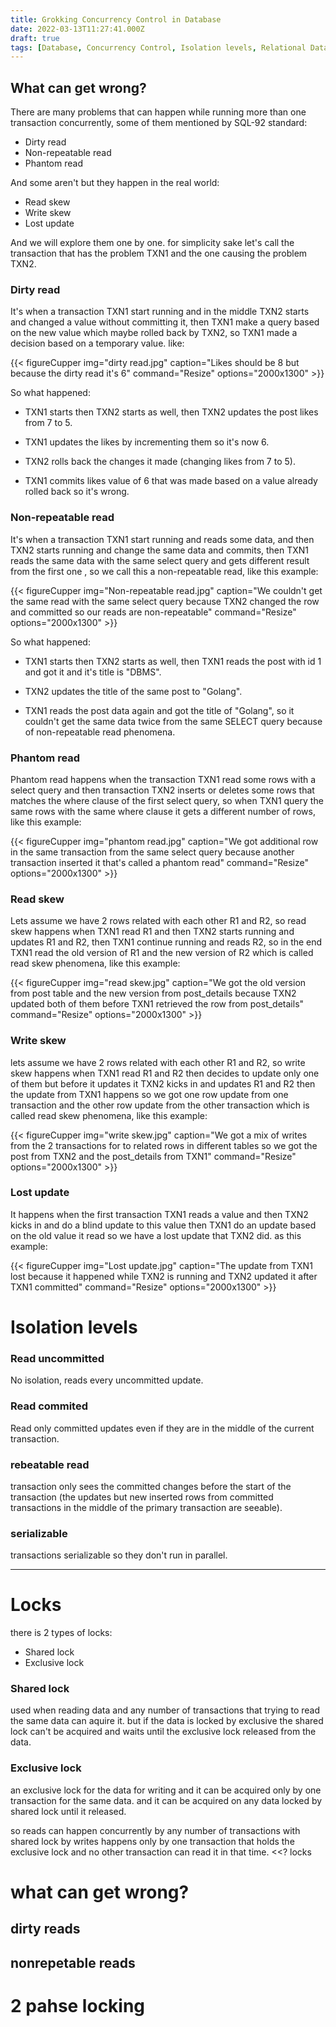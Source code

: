 ```yaml
---
title: Grokking Concurrency Control in Database
date: 2022-03-13T11:27:41.000Z
draft: true
tags: [Database, Concurrency Control, Isolation levels, Relational Database, DBMS]
---
```


## What can get wrong?

There are many problems that can happen while running more than one transaction concurrently, some of them mentioned by SQL-92 standard:

- Dirty read
- Non-repeatable read
- Phantom read

And some aren't but they happen in the real world:

- Read skew
- Write skew
- Lost update

And we will explore them one by one. for simplicity sake let's call the transaction that has the problem TXN1 and the one causing the problem TXN2.

### Dirty read

It's when a transaction TXN1 start running and in the middle TXN2 starts and changed a value without committing it, then TXN1 make a query based on the new value which maybe rolled back  by TXN2, so TXN1 made a decision based on a temporary value. like:

{{< figureCupper img="dirty read.jpg" caption="Likes should be 8 but because the dirty read it's 6" command="Resize" options="2000x1300" >}}

So  what happened:

- TXN1 starts then TXN2 starts as well, then TXN2 updates the post likes from 7 to 5.

- TXN1 updates the likes by incrementing them so it's now 6.

- TXN2 rolls back the changes it made (changing likes from 7 to 5).

- TXN1 commits likes value of 6 that was made based on a value already rolled back so it's wrong.

### Non-repeatable read

It's when a transaction TXN1 start running and reads some data, and then TXN2 starts running and change the same data and commits, then TXN1 reads the same data  with the same select query and gets different result from the first one , so we call this a non-repeatable read, like this example:

{{< figureCupper img="Non-repeatable read.jpg" caption="We couldn't get the same read with the same select query because TXN2 changed the row and committed so our reads are non-repeatable" command="Resize" options="2000x1300" >}}

So  what happened:

- TXN1 starts then TXN2 starts as well, then TXN1 reads the post with id 1 and got it and it's title is "DBMS".

- TXN2 updates the title of the same post to "Golang".

- TXN1 reads the post data again and got the title of "Golang", so it couldn't get the same data twice from the same SELECT query because of non-repeatable read phenomena.

### Phantom read

Phantom read happens when the transaction TXN1 read some rows with a select query and then transaction TXN2 inserts or deletes some rows that matches the where clause of the first select query, so when TXN1 query the same rows with the same where clause it gets a different number of rows, like this example:

{{< figureCupper img="phantom read.jpg" caption="We got additional row in the same transaction from the same select query because another transaction inserted it that's called a phantom read" command="Resize" options="2000x1300" >}}

### Read skew

Lets assume we have 2 rows related with each other R1 and R2, so read skew happens when TXN1 read R1 and then TXN2 starts running and updates R1 and R2, then TXN1 continue running and reads R2, so in the end TXN1 read the old version of R1 and the new version of R2 which is called read skew phenomena, like this example:

{{< figureCupper img="read skew.jpg" caption="We got the old version from post table and the new version from post_details because TXN2 updated both of them before TXN1 retrieved the row from post_details" command="Resize" options="2000x1300" >}}

### Write skew

lets assume we have 2 rows related with each other R1 and R2, so write skew happens when TXN1 read R1 and R2 then decides to update only one of them but before it updates it TXN2 kicks in and updates R1 and R2 then the update from TXN1 happens so we got one row update from one transaction and the other row update from the other transaction which is called read skew phenomena, like this example:

{{< figureCupper img="write skew.jpg" caption="We got a mix of writes from the 2 transactions for to related rows in different tables so we got the post from TXN2 and the post_details from TXN1" command="Resize" options="2000x1300" >}}

### Lost update

It happens when the first transaction TXN1 reads a value and then TXN2 kicks in and do a blind update to this value then TXN1 do an update based on the old value it read so we have a lost update that TXN2 did. as this example:

{{< figureCupper img="Lost update.jpg" caption="The update from TXN1 lost because it happened while TXN2 is running and TXN2 updated it after TXN1 committed" command="Resize" options="2000x1300" >}}

# Isolation levels

### Read uncommitted

No isolation, reads every uncommitted update.

### Read commited

Read only committed updates even if they are in the middle of the current transaction.

### rebeatable read

transaction only sees the committed changes before the start of the transaction (the updates but new inserted rows from committed transactions in the middle of the primary transaction are seeable).

### serializable

transactions serializable so they don't run in parallel.

* * *

# Locks

there is 2 types of locks:

-   Shared lock
-   Exclusive lock

### Shared lock

used when reading data and any number of transactions that trying to read the same data can aquire it. but if the data is locked by exclusive the shared lock can't be acquired and waits until the exclusive lock released from the data.

### Exclusive lock

an exclusive lock for the data for writing and it can be acquired only by one transaction for the same data. and it can be acquired on any data locked by shared lock until it released.

so reads can happen concurrently by any number of transactions with shared lock by writes happens only by one transaction that holds the exclusive lock and no other transaction can read it in that time.
&lt;&lt;? locks

# what can get wrong?

## dirty reads

## nonrepetable reads

# 2 pahse locking
